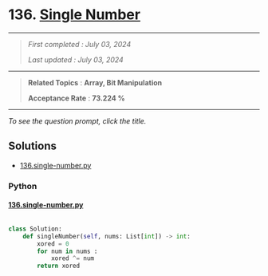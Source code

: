 # 136. [Single Number](<https://leetcode.com/problems/single-number>)

------

> *First completed : July 03, 2024*
>
> *Last updated : July 03, 2024*


------

> **Related Topics** : **Array, Bit Manipulation**
>
> **Acceptance Rate** : **73.224 %**


------

*To see the question prompt, click the title.*

## Solutions

- [136.single-number.py](<../my-submissions/136.single-number.py>)
### Python
#### [136.single-number.py](<../my-submissions/136.single-number.py>)
```Python

class Solution:
    def singleNumber(self, nums: List[int]) -> int:
        xored = 0
        for num in nums :
            xored ^= num
        return xored

```

